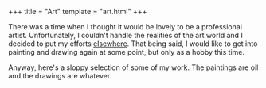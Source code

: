 +++
title = "Art"
template = "art.html"
+++

There was a time when I thought it would be lovely to be a professional artist. Unfortunately, I couldn't handle the realities of the art world and I decided to put my efforts [elsewhere](https://www.github.com/sqwxl/). That being said, I would like to get into painting and drawing again at some point, but only as a hobby this time.

Anyway, here's a sloppy selection of some of my work. The paintings are oil and the drawings are whatever.

